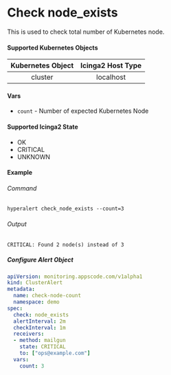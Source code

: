 # Check node_exists

This is used to check total number of Kubernetes node.

#### Supported Kubernetes Objects

| Kubernetes Object | Icinga2 Host Type |
| :---:             | :---:             |
| cluster           | localhost         |

#### Vars

* `count` - Number of expected Kubernetes Node

#### Supported Icinga2 State

* OK
* CRITICAL
* UNKNOWN

#### Example
###### Command
```console
hyperalert check_node_exists --count=3
```
###### Output
```
CRITICAL: Found 2 node(s) instead of 3
```

##### Configure Alert Object
```yaml
apiVersion: monitoring.appscode.com/v1alpha1
kind: ClusterAlert
metadata:
  name: check-node-count
  namespace: demo
spec:
  check: node_exists
  alertInterval: 2m
  checkInterval: 1m
  receivers:
  - method: mailgun
    state: CRITICAL
    to: ["ops@example.com"]
  vars:
    count: 3
```

